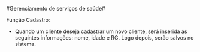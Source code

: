 #Gerenciamento de serviços de saúde#

Função Cadastro:
- Quando um cliente deseja cadastrar um novo cliente, será inserida as seguintes informações: nome, idade e RG. Logo depois, serão salvos no sistema.
